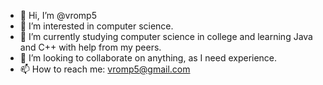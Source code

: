 - 👋 Hi, I’m @vromp5
- 👀 I’m interested in computer science.
- 🌱 I’m currently studying computer science in college and learning Java and C++ with help from my peers.
- 💞️ I’m looking to collaborate on anything, as I need experience.
- 📫 How to reach me: vromp5@gmail.com

<!---
vromp5/vromp5 is a ✨ special ✨ repository because its `README.md` (this file) appears on your GitHub profile.
You can click the Preview link to take a look at your changes.
--->
